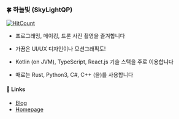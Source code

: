 ### 🍀 하늘빛 (SkyLightQP)
[![HitCount](http://hits.dwyl.com/SkyLightQP/SkyLightQP/SkyLightQP.svg)](http://hits.dwyl.com/SkyLightQP/SkyLightQP/SkyLightQP)

- 프로그래밍, 메이킹, 드론 사진 촬영을 즐겨합니다

- 가끔은 UI/UX 디자인이나 모션그래픽도!

- Kotlin (on JVM), TypeScript, React.js 기술 스택을 주로 이용합니다

- 때로는 Rust, Python3, C#, C++ (을)를 사용합니다

#### 📌 Links
- [Blog](https://blog.skylightqp.kr)
- [Homepage](https://skylightqp.kr)
